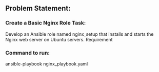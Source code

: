 ## Problem Statement:

### Create a Basic Nginx Role Task: 
Develop an Ansible role named nginx_setup that installs and starts the Nginx web server on Ubuntu servers. Requirement

### Command to run: 
ansible-playbook nginx_playbook.yaml 
